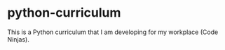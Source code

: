 # python-curriculum
This is a Python curriculum that I am developing for my workplace (Code Ninjas).
